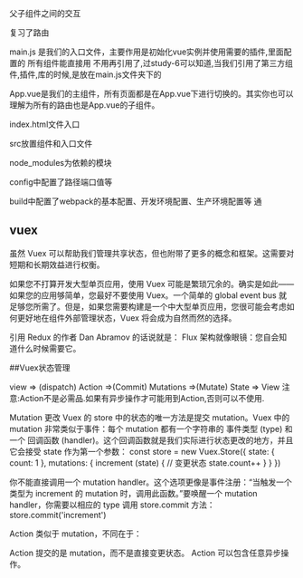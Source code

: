 父子组件之间的交互

复习了路由

main.js 是我们的入口文件，主要作用是初始化vue实例并使用需要的插件,里面配置的 所有组件能直接用 不用再引用了,过study-6可以知道,当我们引用了第三方组件,插件,库的时候,是放在main.js文件夹下的

App.vue是我们的主组件，所有页面都是在App.vue下进行切换的。其实你也可以理解为所有的路由也是App.vue的子组件。

index.html文件入口

src放置组件和入口文件

node_modules为依赖的模块

config中配置了路径端口值等

build中配置了webpack的基本配置、开发环境配置、生产环境配置等
通

## vuex
虽然 Vuex 可以帮助我们管理共享状态，但也附带了更多的概念和框架。这需要对短期和长期效益进行权衡。

如果您不打算开发大型单页应用，使用 Vuex 可能是繁琐冗余的。确实是如此——如果您的应用够简单，您最好不要使用 Vuex。一个简单的 global event bus 就足够您所需了。但是，如果您需要构建是一个中大型单页应用，您很可能会考虑如何更好地在组件外部管理状态，Vuex 将会成为自然而然的选择。

引用 Redux 的作者 Dan Abramov 的话说就是：
Flux 架构就像眼镜：您自会知道什么时候需要它。

##Vuex状态管理

view => (dispatch) Action =>(Commit) Mutations =>(Mutate) State => View
注意:Action不是必需品.如果有异步操作才可能用到Action,否则可以不使用.

Mutation
更改 Vuex 的 store 中的状态的唯一方法是提交 mutation。Vuex 中的 mutation 非常类似于事件：每个 mutation 都有一个字符串的 事件类型 (type) 和 一个 回调函数 (handler)。这个回调函数就是我们实际进行状态更改的地方，并且它会接受 state 作为第一个参数：
const store = new Vuex.Store({
  state: {
    count: 1
  },
  mutations: {
    increment (state) {
      // 变更状态
      state.count++
    }
  }
})

你不能直接调用一个 mutation handler。这个选项更像是事件注册：“当触发一个类型为 increment 的 mutation 时，调用此函数。”要唤醒一个 mutation handler，你需要以相应的 type 调用 store.commit 方法：
store.commit('increment')


Action 类似于 mutation，不同在于：

Action 提交的是 mutation，而不是直接变更状态。
Action 可以包含任意异步操作。